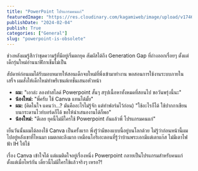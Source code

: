 ```yaml
---
title: "PowerPoint โปรแกรมคนแก่"
featuredImage: "https://res.cloudinary.com/kagamiweb/image/upload/v1746283875/blog.coregamehd.com/powerpoint-is-obsolete.jpg"
publishDate: "2024-02-04"
publish: True
categories: ["General"]
slug: "powerpoint-is-obsolete"
---
```



ช่วงหลังผมรู้สึกว่าชุดความรู้ที่มีอยู่เริ่มตกยุค สัมผัสได้ถึง Generation Gap ที่ถ่างออกเรื่อยๆ ตั้งแต่เด็กรุ่นใหม่อ่านนาฬิกาเข็มไม่เป็น

สัปดาห์ก่อนผมได้รับมอบหมายให้สอนเด็กจบใหม่ที่พึ่งเข้ามาทำงาน พอสอนการใช้งานระบบภายในเสร็จ ผมสั่งให้เด็กใหม่ทำพรีเซนต์เทชั่นเสนอหัวหน้า

- **ผม:** "เอาล่ะ ลองทำสไลด์ Powerpoint สั้นๆ สรุปเนื้อหาทั้งหมดที่สอนไป ขอวันพรุ่งนี้นะ"
- **น้องใหม่:** "พี่ครับ ใช้ Canva แทนได้มั้ย"
- **ผม:** (คิดในใจ แคนว่า...? มันคืออะไรไม่รู้จัก แต่ทำฟอร์มไว้ก่อน) "ใช้อะไรก็ได้ ใช้ปากกาเขียนบนกระดานไวท์บอร์ดก็ได้ ขอให้นำเสนองานได้ก็พอ"
- **น้องใหม่:** "ดีเลย ยุคนี้ไม่มีใครใช้ Powerpoint กันแล้วพี่ โปรแกรมคนแก่"

เย็นวันนั้นผมได้ลองใช้ Canva เป็นครั้งแรก พึ่งรู้ว่ามีของแบบนี้อยู่บนโลกด้วย ไม่รู้ว่าก่อนหน้านี้ผมไปอยู่หลังเขาที่ไหนมา ผมตกตะลึงมาก เหมือนโอริเอะตอนที่รู้ว่าบ้านพระเอกมีแต่เตาแก๊ส ไม่มีเตาไฟฟ้า IH ให้ใช้

เรื่อง Canva เข้าใจได้ แต่ผมติดใจอยู่เรื่องหนึ่ง Powerpoint กลายเป็นโปรแกรมสำหรับคนแก่ตั้งแต่เมื่อไหร่กัน เดี๋ยวนี้ไม่มีใครใช้แล้วจริงๆ เหรอ?!

